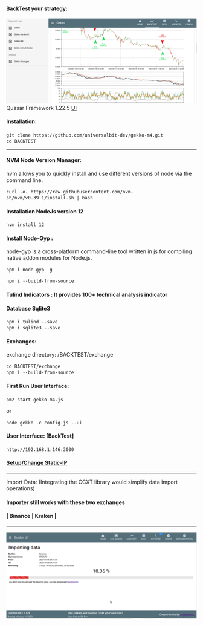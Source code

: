 #### BackTest your strategy:
[![RoundTrips](https://github.com/universalbit-dev/gekko-m4/blob/master/BACKTEST/img/gekko-m4-backtest.png)]( "backtest")
 Quasar Framework 1.22.5 [UI](https://github.com/universalbit-dev/gekko-quasar-ui)
 
#### Installation:

```
git clone https://github.com/universalbit-dev/gekko-m4.git
cd BACKTEST
```
---

#### NVM Node Version Manager:
nvm allows you to quickly install and use different versions of node via the command line.

```
curl -o- https://raw.githubusercontent.com/nvm-sh/nvm/v0.39.1/install.sh | bash
```

#### Installation NodeJs version 12
```
nvm install 12
```

#### Install Node-Gyp :
node-gyp is a cross-platform command-line tool written in js for compiling native addon modules for Node.js.

```
npm i node-gyp -g
```

```
npm i --build-from-source
```

#### Tulind Indicators : It provides 100+ technical analysis indicator

#### Database Sqlite3

```
npm i tulind --save
npm i sqlite3 --save
```


#### Exchanges:
exchange directory: /BACKTEST/exchange

```
cd BACKTEST/exchange
npm i --build-from-source
```


#### First Run User Interface:
```
pm2 start gekko-m4.js
```
or
```
node gekko -c config.js --ui
```

#### User Interface: [BackTest]
```
http://192.168.1.146:3000
```
#### [Setup/Change Static-IP](https://github.com/universalbit-dev/gekko-m4/blob/master/docs/ip.md)

---

Import Data: (Integrating the CCXT library would simplify data import operations)
#### Importer still works with these two exchanges 
#### | Binance | Kraken |

---

[![Importer](https://github.com/universalbit-dev/gekko-m4/blob/master/importers/exchanges/img/importer.png)]( "importer")






